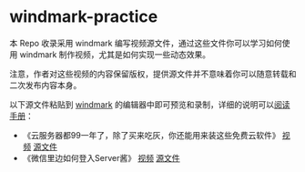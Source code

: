 # windmark-practice

本 Repo 收录采用 windmark 编写视频源文件，通过这些文件你可以学习如何使用 windmark 制作视频，尤其是如何实现一些动态效果。

注意，作者对这些视频的内容保留版权，提供源文件并不意味着你可以随意转载和二次发布内容本身。

以下源文件粘贴到 [windmark](https://windmark.pro) 的编辑器中即可预览和录制，详细的说明可以[阅读手册](http://doc.windmark.top/cn/)：

- 《云服务器都99一年了，除了买来吃灰，你还能用来装这些免费云软件》 [视频](https://www.bilibili.com/video/BV1kP4y1W7rg/)  [源文件](./99vps.windmark.md)
- 《微信里边如何登入Server酱》 [视频](https://www.bilibili.com/video/BV1yg41157XC/)  [源文件](./sctguide.windmark.md)